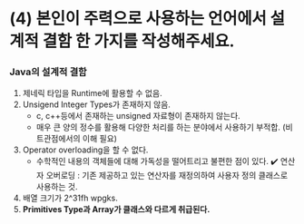# (4) 본인이 주력으로 사용하는 언어에서 설계적 결함 한 가지를 작성해주세요.
### Java의 설계적 결함
1. 제네릭 타입을 Runtime에 활용할 수 없음.
2. Unsigend Integer Types가 존재하지 않음.
   - c, c++등에서 존재하는 unsigned 자료형이 존재하지 않는다.
   - 매우 큰 양의 정수를 활용해 다양한 처리를 하는 분야에서 사용하기 부적합. (비트관점에서의 이해 필요)
3. Operator overloading을 할 수 없다.
   - 수학적인 내용의 객체들에 대해 가독성을 떨어트리고 불편한 점이 있다.
     ✔️ 연산자 오버로딩 : 기존 제공하고 있는 연산자를 재정의하여 사용자 정의 클래스로 사용하는 것.
4. 배열 크기가 2^31fh wpgks.
5. **Primitives Type과 Array가 클래스와 다르게 취급된다.**
